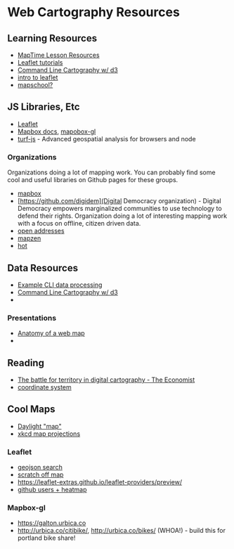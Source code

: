 # Web Cartography Resources

## Learning Resources

* [MapTime Lesson Resources](http://maptime.io/lessons-resources/)
* [Leaflet tutorials](http://leafletjs.com/examples.html)
* [Command Line Cartography w/ d3](https://medium.com/@mbostock/command-line-cartography-part-1-897aa8f8ca2c)
* [intro to leaflet](https://maptimeboston.github.io/leaflet-intro/)
* [mapschool?](http://mapschool.io/)

## JS Libraries, Etc

* [Leaflet](http://leafletjs.com)
* [Mapbox docs](https://www.mapbox.com/developers/), [mapobox-gl](https://www.mapbox.com/mapbox-gl-js/api/)
* [turf-js](http://turfjs.org/) - Advanced geospatial analysis for browsers and node

### Organizations 

Organizations doing a lot of mapping work. You can probably find some cool and useful libraries on Github pages for these groups.

* [mapbox]()
* [https://github.com/digidem](Digital Democracy organization) - Digital Democracy empowers marginalized communities to use technology to defend their rights. Organization doing a lot of interesting mapping work with a focus on offline, citizen driven data.
* [open addresses]()
* [mapzen]()
* [hot]()


## Data Resources

* [Example CLI data processing](https://github.com/mbostock/us-rivers)
* [Command Line Cartography w/ d3](https://medium.com/@mbostock/command-line-cartography-part-1-897aa8f8ca2c)
* 

### Presentations

* [Anatomy of a web map](http://maptime.io/anatomy-of-a-web-map)
* 

## Reading

* [The battle for territory in digital cartography - The Economist](http://www.economist.com/news/business/21723173-not-all-roads-lead-google-maps-battle-territory-digital-cartography)
* [coordinate system](http://lyzidiamond.com/posts/4326-vs-3857)

## Cool Maps

* [Daylight "map"](https://twitter.com/mbostock/status/872665187517513729?s=09)
* [xkcd map projections](https://xkcd.com/977/)

### Leaflet

* [geojson search](https://codepen.io/pmckinney/pen/VbbONE)
* [scratch off map](https://jamesmilneruk.github.io/scratchmap/)
* https://leaflet-extras.github.io/leaflet-providers/preview/
* [github users + heatmap](https://jamesmilneruk.github.io/github-map/)

### Mapbox-gl

* https://galton.urbica.co
* http://urbica.co/citibike/, http://urbica.co/bikes/ (WHOA!) - build this for portland bike share!
